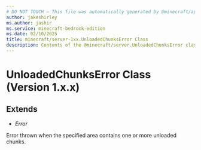 ```yaml
---
# DO NOT TOUCH — This file was automatically generated by @minecraft/api-docs-generator, to report problems file an issue at https://github.com/Mojang/minecraft-scripting-libraries
author: jakeshirley
ms.author: jashir
ms.service: minecraft-bedrock-edition
ms.date: 02/10/2025
title: minecraft/server-1xx.UnloadedChunksError Class
description: Contents of the @minecraft/server.UnloadedChunksError class (Version 1.x.x).
---
```

# UnloadedChunksError Class (Version 1.x.x)

## Extends
- *Error*

Error thrown when the specified area contains one or more unloaded chunks.
